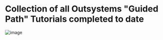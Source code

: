 # Collection of all Outsystems "Guided Path" Tutorials completed to date

![image](https://github.com/ManuelRibeiro89247/OutSystemsLearning/assets/61391856/43dcd34c-0bd1-484c-ac90-8df996adf02f)
